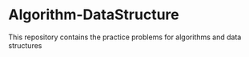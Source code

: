 # Algorithm-DataStructure
This repository contains the practice problems for algorithms and data structures 

